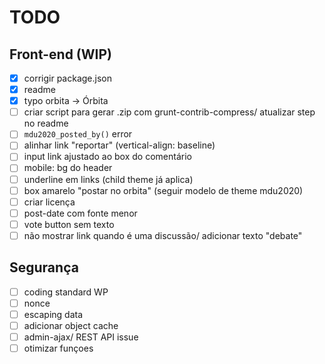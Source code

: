 # TODO

## Front-end (WIP)
- [x] corrigir package.json
- [x] readme
- [x] typo orbita -> Órbita
- [ ] criar script para gerar .zip com grunt-contrib-compress/ atualizar step no readme
- [ ] `mdu2020_posted_by()` error
- [ ] alinhar link "reportar" (vertical-align: baseline)
- [ ] input link ajustado ao box do comentário
- [ ] mobile: bg do header
- [ ] underline em links (child theme já aplica)
- [ ] box amarelo "postar no orbita" (seguir modelo de theme mdu2020)
- [ ] criar licença
- [ ] post-date com fonte menor
- [ ] vote button sem texto
- [ ] não mostrar link quando é uma discussão/ adicionar texto "debate"

## Segurança
- [ ] coding standard WP
- [ ] nonce
- [ ] escaping data
- [ ] adicionar object cache
- [ ] admin-ajax/ REST API issue
- [ ] otimizar funçoes